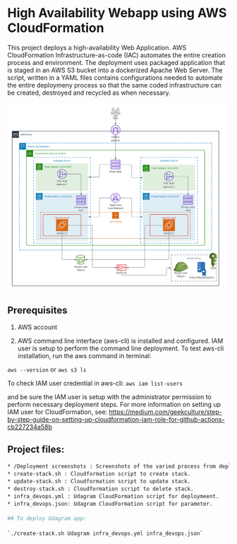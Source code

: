 # High Availability Webapp using AWS CloudFormation


This project deploys a high-availability Web Application. 
AWS CloudFormation Infrastructure-as-code (IAC) automates the entire creation process and environment. The deployment uses packaged application that is staged in an AWS S3 bucket into a dockerized Apache Web Server. The script, written in a YAML files contains configurations needed to automate the entire deploymeny process so that the same coded infrastructure can be created, destroyed and recycled as when necessary.

![img-1](high_availability_webapp_infra_diagram.png)

## Prerequisites

1. AWS account

2. AWS command line interface (aws-cli) is installed and configured. IAM user is setup to perform the command line deployment. 
To test aws-cli installation, run the aws command in terminal:

`aws --version`
or 
`aws s3 ls`

To check IAM user credential in aws-cli:
`aws iam list-users`

and be sure the IAM user is setup with the administrator permission to perform necessary deployment steps. 
For more information on setting up IAM user for CloudFormation, see: 
https://medium.com/geekculture/step-by-step-guide-on-setting-up-cloudformation-iam-role-for-github-actions-cb227234a58b

## Project files:
```sh
* /Deployment screenshots : Screenshots of the varied process from deployment.
* create-stack.sh : Cloudformation script to create stack. 
* update-stack.sh : Cloudformation script to update stack. 
* destroy-stack.sh : Cloudformation script to delete stack. 
* infra_devops.yml : Udagram CloudFormation script for deploymeent.
* infra_devops.json: Udagram CloudFormation script for parameter.

## To deploy Udagram app: 

`./create-stack.sh Udagram infra_devops.yml infra_devops.json`
